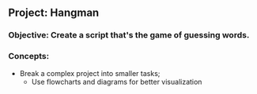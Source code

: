 ## Project: Hangman

### Objective: Create a script that's the game of guessing words.

### Concepts:
- Break a complex project into smaller tasks;
    - Use flowcharts and diagrams for better visualization
